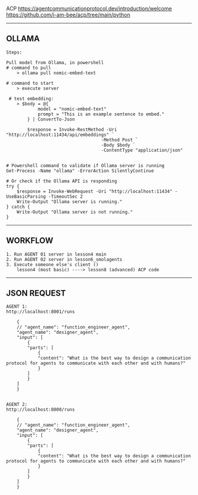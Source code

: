 ACP
https://agentcommunicationprotocol.dev/introduction/welcome
https://github.com/i-am-bee/acp/tree/main/python 

--------------------------------------------------------------------------------------------------
OLLAMA
--------------------------------------------------------------------------------------------------


    Steps:

    Pull model from Ollama, in powershell
    # command to pull
        > ollama pull nomic-embed-text

    # command to start
        > execute server
    
     # test embedding:
        > $body = @{
                model = "nomic-embed-text"
                prompt = "This is an example sentence to embed."
            } | ConvertTo-Json

            $response = Invoke-RestMethod -Uri "http://localhost:11434/api/embeddings" `
                                        -Method Post `
                                        -Body $body `
                                        -ContentType "application/json"


    # Powershell command to validate if Ollama server is running
    Get-Process -Name "ollama" -ErrorAction SilentlyContinue

    # Or check if the Ollama API is responding
    try {
        $response = Invoke-WebRequest -Uri "http://localhost:11434" -UseBasicParsing -TimeoutSec 2
        Write-Output "Ollama server is running."
    } catch {
        Write-Output "Ollama server is not running."
    }



--------------------------------------------------------------------------------------------------
WORKFLOW
--------------------------------------------------------------------------------------------------
    1. Run AGENT 01 server in lesson4 main
    2. Run AGENT 02 server in lesson6_smolagents
    3. Execute someone else's client ()
        lesson4 (most basic) ----> lesson8 (advanced) ACP code





--------------------------------------------------------------------------------------------------
JSON REQUEST
--------------------------------------------------------------------------------------------------


    AGENT 1:
    http://localhost:8001/runs

        {
        // "agent_name": "function_engineer_agent",
        "agent_name": "designer_agent",
        "input": [
            {
            "parts": [
                {
                "content": "What is the best way to design a communication protocol for agents to communicate with each other and with humans?"
                }
            ]
            }
        ]
        }


    AGENT 2:
    http://localhost:8000/runs

        {
        // "agent_name": "function_engineer_agent",
        "agent_name": "designer_agent",
        "input": [
            {
            "parts": [
                {
                "content": "What is the best way to design a communication protocol for agents to communicate with each other and with humans?"
                }
            ]
            }
        ]
        }